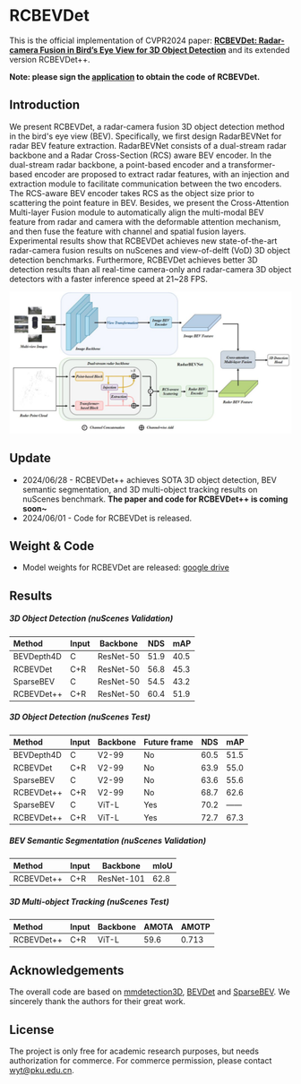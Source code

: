 # RCBEVDet

This is the official implementation of CVPR2024 paper: [**RCBEVDet: Radar-camera Fusion in Bird’s Eye View for 3D Object Detection**](https://arxiv.org/abs/2403.16440) and its extended version RCBEVDet++.

**Note: please sign the [application](https://github.com/VDIGPKU/RCBEVDet/blob/main/RCBEVDet%20Application.docx) to obtain the code** **of RCBEVDet.**



## Introduction

We present RCBEVDet, a radar-camera fusion 3D object detection method in the bird's eye view (BEV). Specifically, we first design RadarBEVNet for radar BEV feature extraction. RadarBEVNet consists of a dual-stream radar backbone and a Radar Cross-Section (RCS) aware BEV encoder. In the dual-stream radar backbone, a point-based encoder and a transformer-based encoder are proposed to extract radar features, with an injection and extraction module to facilitate communication between the two encoders. The RCS-aware BEV encoder takes RCS as the object size prior to scattering the point feature in BEV. Besides, we present the Cross-Attention Multi-layer Fusion module to automatically align the multi-modal BEV feature from radar and camera with the deformable attention mechanism, and then fuse the feature with channel and spatial fusion layers. Experimental results show that RCBEVDet achieves new state-of-the-art radar-camera fusion results on nuScenes and view-of-delft (VoD) 3D object detection benchmarks. Furthermore, RCBEVDet achieves better 3D detection results than all real-time camera-only and radar-camera 3D object detectors with a faster inference speed at 21~28 FPS. 

![RCBEVDet](RCBEVDet.JPG)

## Update

* 2024/06/28 - RCBEVDet++ achieves SOTA 3D object detection, BEV semantic segmentation, and 3D multi-object tracking results on nuScenes benchmark. **The paper and code for RCBEVDet++ is coming soon~**
* 2024/06/01 - Code for RCBEVDet is released.



## Weight & Code

* Model weights for RCBEVDet are released: [google drive](https://drive.google.com/drive/folders/1VhOBcJ7wT71R8Dqyr5MlQUKv7lVcjfrz?usp=sharing)



## Results

##### 3D Object Detection (nuScenes Validation)

| Method     | Input | Backbone  | NDS  | mAP  |
| :--------- | ----- | --------- | ---- | :--- |
| BEVDepth4D | C     | ResNet-50 | 51.9 | 40.5 |
| RCBEVDet   | C+R   | ResNet-50 | 56.8 | 45.3 |
| SparseBEV  | C     | ResNet-50 | 54.5 | 43.2 |
| RCBEVDet++ | C+R   | ResNet-50 | 60.4 | 51.9 |

##### 3D Object Detection (nuScenes Test)

| Method     | Input | Backbone | Future frame | NDS  | mAP  |
| :--------- | ----- | -------- | ------------ | ---- | :--- |
| BEVDepth4D | C     | V2-99    | No           | 60.5 | 51.5 |
| RCBEVDet   | C+R   | V2-99    | No           | 63.9 | 55.0 |
| SparseBEV  | C     | V2-99    | No           | 63.6 | 55.6 |
| RCBEVDet++ | C+R   | V2-99    | No           | 68.7 | 62.6 |
| SparseBEV  | C     | ViT-L    | Yes          | 70.2 | ——   |
| RCBEVDet++ | C+R   | ViT-L    | Yes          | 72.7 | 67.3 |

##### BEV Semantic Segmentation (nuScenes Validation)

| Method     | Input | Backbone   | mIoU |
| :--------- | ----- | ---------- | ---- |
| RCBEVDet++ | C+R   | ResNet-101 | 62.8 |

##### 3D Multi-object Tracking (nuScenes Test)

| Method     | Input | Backbone | AMOTA | AMOTP |
| :--------- | ----- | -------- | ----- | ----- |
| RCBEVDet++ | C+R   | ViT-L    | 59.6  | 0.713 |



## Acknowledgements

The overall code are based on [mmdetection3D](https://github.com/open-mmlab/mmdetection3d), [BEVDet](https://github.com/HuangJunJie2017/BEVDet) and [SparseBEV](https://github.com/MCG-NJU/SparseBEV/tree/main). We sincerely thank the authors for their great work.



## License

The project is only free for academic research purposes, but needs authorization for commerce. For commerce permission, please contact wyt@pku.edu.cn.
